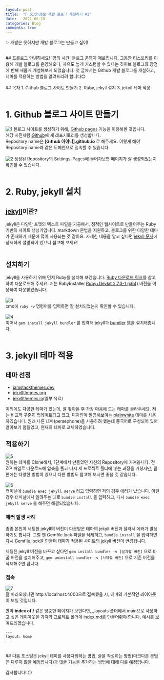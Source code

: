 ```yaml
---
layout: post
title:  "📝 Github로 개발 블로그 개설하기 #1"
date:   2021-06-28
categories: Blog
comments: true
---
```

✨ 개발은 못하지만 개발 블로그는 만들고 싶어!

<br/>
## 프롤로그
안녕하세요! '영의 시간' 블로그 운영자 제로입니다.   
그동안 티스토리를 이용해 개발 블로그를 운영해오다, 자유도 높게 커스텀할 수 있다는 깃허브 블로그의 장점에 반해 새롭게 개설해보게 되었습니다.   
첫 글에서는 Github 개발 블로그를 개설하고, 테마를 적용하는 방법을 알려드리려 합니다😊
<br/><br/>
## 목차
1. Github 블로그 사이트 만들기   
2. Ruby, jekyll 설치   
3. jekyll 테마 적용<br/>
<br/>

# 1. Github 블로그 사이트 만들기
![1](https://user-images.githubusercontent.com/52748335/123634195-1b7e1680-d855-11eb-8024-5753975ee141.PNG)
블로그 사이트를 생성하기 위해, [Github pages][github-pages] 기능을 이용해볼 것입니다.   
해당 사진처럼 [Github][github-main]에 새 레포지토리를 생성합니다.    
 Repository name은 <b>[Github 아이디].github.io</b> 로 해주세요. 이렇게 해야 Repository name과 같은 도메인으로 접속할 수 있습니다.
 <br/><br/>
 ![2](https://user-images.githubusercontent.com/52748335/123637165-ab718f80-d858-11eb-94ba-c3e21a6b3982.png)
 생성된 Repository의 Settings-Pages에 들어가보면 페이지가 잘 생성되었는지 확인할 수 있습니다.<br/>
<br/>

# 2. Ruby, jekyll 설치
## [jekyll][jekyll-main]이란?
 jekyll은 다양한 포맷의 텍스트 파일을 가공해서, 정적인 웹사이트로 만들어주는 Ruby 기반의 사이트 생성기입니다. markdown 문법을 지원하고, 블로그를 위한 다양한 테마가 존재하기 때문에 많이 사용되는 것 같아요. 자세한 내용을 알고 싶다면 [jekyll 문서][jekyll-docs]에 상세하게 설명되어 있으니 참고해 보세요!<br/><br/>
## 설치하기
 jekyll을 사용하기 위해 먼저 Ruby를 설치해 보겠습니다. [Ruby 다운로드 링크][ruby-downloads]를 참고하여 다운로드해 주세요. 저는 RubyInstaller [Ruby+Devkit 2.7.3-1 (x64)][ruby-download-direct] 버전을 이용하여 다운받았습니다.
<br/><br/>
![3](https://user-images.githubusercontent.com/52748335/123639839-892d4100-d85b-11eb-9a59-32849bfe8b73.PNG)<br/>
 cmd에 `ruby -v` 명령어를 입력하면 잘 설치되었는지 확인할 수 있습니다.
<br/><br/>
![4](https://user-images.githubusercontent.com/52748335/123641331-1f159b80-d85d-11eb-8d09-9a782d6d240f.PNG)<br/>
이어서 `gem install jekyll bundler` 를 입력해 jekyll과 [bundler][jekyll-bundler-docs] [젬][jekyll-gem-docs]을 설치해줍니다.<br/>
<br/>

# 3. jekyll 테마 적용
## 테마 선정
- [jamstackthemes.dev][jamstackthemes-dev]
- [jekyllthemes.org][jekyll-themes]
- [jekyllthemes.io][jekyll-themes-io](일부 유료)<br/>
  
이외에도 다양한 테마가 있는데, 잘 찾아본 후 가장 마음에 드는 테마를 골라주세요. 
저는 비교적 꾸준히 업데이트되고 있고, 디자인이 깔끔해보이는 [plainwhite][plainwhite] 테마를 사용하였습니다. 원래 다른 테마(persephone)을 사용하려 했는데 중국어로 구성되어 있어 알아보기 힘들었고, 현재의 테마로 교체하였습니다.
## 적용하기
![5](https://user-images.githubusercontent.com/52748335/123653761-6b1a0d80-d868-11eb-920a-3527031903d3.png)<br/>
원하는 테마를 Clone해서, 1단계에서 만들었던 자신의 Repository에 가져옵니다. 전 ZIP 파일로 다운로드해 압축을 풀고 다시 제 프로젝트 폴더에 넣는 과정을 거쳤지만, 클론에는 다양한 방법이 있으니 다른 방법도 참고해 보시면 좋을 것 같습니다.
<br/><br/>
![6](https://user-images.githubusercontent.com/52748335/123654467-11fea980-d869-11eb-97c2-ea2f95b7b40b.PNG)<br/>
터미널에 `bundle exec jekyll serve` 라고 입력하면 저의 경우 에러가 났습니다. 이런 경우 터미널에서 알려주는 대로 `bundle install` 을 입력하고, 다시 `bundle exec jekyll serve` 를 해주면 해결되었습니다. 

### 에러 발생 사례
종종 본인이 세팅한 jekyll의 버전이 다운받은 테마의 jekyll 버전과 달라서 에러가 발생하기도 합니다. 그럴 땐 Gemfile.lock 파일을 삭제하고, `bundle install` 을 입력하면 다시 Gemfile.lock을 만들며 테마가 적용된 사이트의 jekyll 버전이 변경됩니다.

세팅된 jekyll 버전을 바꾸고 싶다면 `gem install bundler -v [설치할 버전]` 으로 바꿀 버전을 설치해주고, `gem uninstall bundler -v [삭제할 버전]` 으로 기존 버전을 삭제해주면 됩니다.

### 접속
![7](https://user-images.githubusercontent.com/52748335/123655881-5e96b480-d86a-11eb-8983-4d50ee677483.PNG)<br/>
잘 따라오셨다면 http://localhost:4000으로 접속했을 시, 테마의 기본적인 레이아웃이 보일 것입니다. 

만약 <b>index of /</b> 같은 엉뚱한 페이지가 보인다면, _layouts 폴더에서 main으로 사용하고 싶은 레이아웃을 가져와 프로젝트 폴더에 index.md를 만들어줘야 합니다. 예시를 보여드리겠습니다.
```
---
layout: home
---
```
<br/>
## 다음 포스팅은
jekyll 테마를 사용자화하는 방법, 글을 작성하는 방법(마크다운 문법은 다루지 않을 예정입니다)과 댓글 기능을 추가하는 방법에 대해 다룰 예정입니다.

감사합니다! 😚

<br/>

[github-main]: https://github.com
[github-pages]: https://pages.github.com
[jekyll-main]: https://jekyllrb-ko.github.io/
[jekyll-docs]: https://jekyllrb-ko.github.io/docs
[jekyll-bundler-docs]: https://jekyllrb-ko.github.io/docs/ruby-101/#bundler
[jekyll-gem-docs]: https://jekyllrb-ko.github.io/docs/ruby-101/#gems
[jamstackthemes-dev]: https://jamstackthemes.dev/ssg/jekyll/
[jekyll-themes]: http://jekyllthemes.org/
[jekyll-themes-io]: https://jekyllthemes.io/
[plainwhite]: https://github.com/samarsault/plainwhite-jekyll
[ruby-downloads]: https://www.ruby-lang.org/ko/downloads/
[ruby-download-direct]: https://github.com/oneclick/rubyinstaller2/releases/download/RubyInstaller-2.7.3-1/rubyinstaller-devkit-2.7.3-1-x64.exe